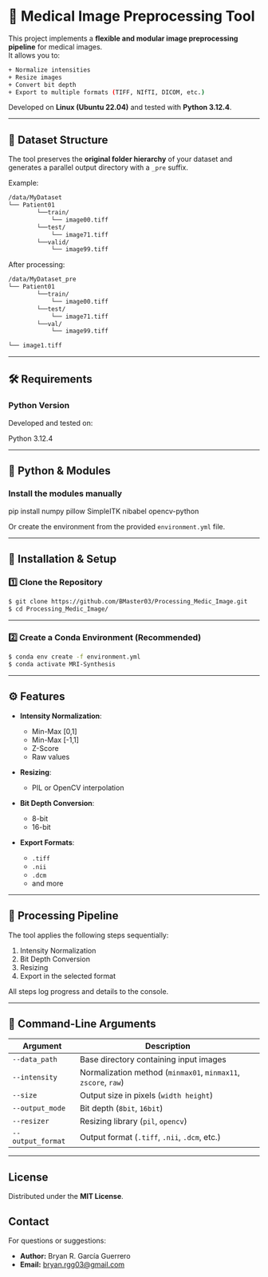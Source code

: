 # 🧠 Medical Image Preprocessing Tool

This project implements a **flexible and modular image preprocessing pipeline** for medical images.  
It allows you to:


```Bash
+ Normalize intensities  
+ Resize images  
+ Convert bit depth  
+ Export to multiple formats (TIFF, NIfTI, DICOM, etc.)
```

Developed on **Linux (Ubuntu 22.04)** and tested with **Python 3.12.4**.

---

## 📁 Dataset Structure

The tool preserves the **original folder hierarchy** of your dataset and generates a parallel output directory with a `_pre` suffix.

Example:

```Bash
/data/MyDataset
└── Patient01
        └──train/
            └── image00.tiff
        └──test/
            └── image71.tiff
        └──valid/
            └── image99.tiff

```

After processing:

```Bash
/data/MyDataset_pre
└── Patient01
        └──train/
            └── image00.tiff
        └──test/
            └── image71.tiff
        └──val/
            └── image99.tiff

└── image1.tiff
```

---

## 🛠️ Requirements

### Python Version

Developed and tested on:

Python 3.12.4


---

## 🐍 Python & Modules

### Install the modules manually

pip install numpy pillow SimpleITK nibabel opencv-python


Or create the environment from the provided `environment.yml` file.

---

## 🚀 Installation & Setup

### 1️⃣ Clone the Repository

```Bash
$ git clone https://github.com/BMaster03/Processing_Medic_Image.git
$ cd Processing_Medic_Image/

```
---

### 2️⃣ Create a Conda Environment (Recommended)

```Bash
$ conda env create -f environment.yml
$ conda activate MRI-Synthesis
```

---

## ⚙️ Features

- **Intensity Normalization**:
  - Min-Max [0,1]
  - Min-Max [-1,1]
  - Z-Score
  - Raw values

- **Resizing**:
  - PIL or OpenCV interpolation

- **Bit Depth Conversion**:
  - 8-bit
  - 16-bit

- **Export Formats**:
  - `.tiff`
  - `.nii`
  - `.dcm`
  - and more

---

## 🧮 Processing Pipeline

The tool applies the following steps sequentially:

1. Intensity Normalization
2. Bit Depth Conversion
3. Resizing
4. Export in the selected format

All steps log progress and details to the console.

---

## 🧭 Command-Line Arguments

| Argument           | Description                                                           |
|--------------------|-----------------------------------------------------------------------|
| `--data_path`      | Base directory containing input images                               |
| `--intensity`      | Normalization method (`minmax01`, `minmax11`, `zscore`, `raw`)       |
| `--size`           | Output size in pixels (`width height`)                               |
| `--output_mode`    | Bit depth (`8bit`, `16bit`)                                          |
| `--resizer`        | Resizing library (`pil`, `opencv`)                                   |
| `--output_format`  | Output format (`.tiff`, `.nii`, `.dcm`, etc.)                        |

---


## License

Distributed under the **MIT License**.


## Contact

For questions or suggestions:

- **Author:** Bryan R. García Guerrero
- **Email:** bryan.rgg03@gmail.com